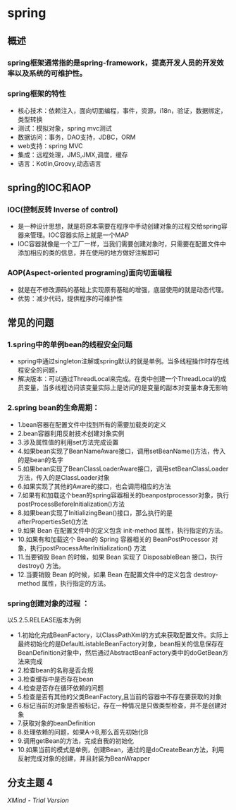 # spring

## 概述

### spring框架通常指的是spring-framework，提高开发人员的开发效率以及系统的可维护性。

### spring框架的特性

- 核心技术：依赖注入，面向切面编程，事件，资源，i18n，验证，数据绑定，类型转换
- 测试：模拟对象，spring mvc测试
- 数据访问：事务，DAO支持，JDBC，ORM
- web支持：spring MVC
- 集成：远程处理，JMS,JMX,调度，缓存
- 语言：Kotlin,Groovy,动态语言

## spring的IOC和AOP

### IOC(控制反转 Inverse of control)

- 是一种设计思想，就是将原本需要在程序中手动创建对象的过程交给spring容器来管理。IOC容器实际上就是一个MAP
- IOC容器就像是一个工厂一样，当我们需要创建对象时，只需要在配置文件中添加相应的类的信息，并在使用的地方做好注解即可

### AOP(Aspect-oriented programing)面向切面编程

- 就是在不修改源码的基础上实现原有基础的增强，底层使用的就是动态代理。
- 优势：减少代码，提供程序的可维护性

## 常见的问题

### 1.spring中的单例bean的线程安全问题

- spring中通过singleton注解或spring默认的就是单例。当多线程操作时存在线程安全的问题，
- 解决版本：可以通过ThreadLocal来完成。在类中创建一个ThreadLocal的成员变量，当多线程访问该变量实际上是访问的是变量的副本对变量本身无影响

### 2.spring bean的生命周期：

- 1.bean容器在配置文件中找到所有的需要加载类的定义
- 2.bean容器利用反射技术创建对象实例
- 3.涉及属性值的利用set方法完成设置
- 4.如果bean实现了BeanNameAware接口，调用setBeanName()方法，传入的是bean的名字
- 5.如果bean实现了BeanClassLoaderAware接口，调用setBeanClassLoader方法，传入的是ClassLoader对象
- 6.如果实现了其他的Aware的接口，也会调用相应的方法
- 7.如果有和加载这个bean的spring容器相关的beanpostprocessor对象，执行postProcessBeforeInitialization()方法
- 8.如果bean实现了InitializingBean()接口，那么执行的是afterPropertiesSet()方法
- 9.如果 Bean 在配置文件中的定义包含 init-method 属性，执行指定的方法。
- 10.如果有和加载这个 Bean的 Spring 容器相关的 BeanPostProcessor 对象，执行postProcessAfterInitialization() 方法
- 11.当要销毁 Bean 的时候，如果 Bean 实现了 DisposableBean 接口，执行 destroy() 方法。
- 12.当要销毁 Bean 的时候，如果 Bean 在配置文件中的定义包含 destroy-method 属性，执行指定的方法。

### spring创建对象的过程 ： 

  以5.2.5.RELEASE版本为例
- 1.初始化完成BeanFactory，以ClassPathXml的方式来获取配置文件。实际上最终初始化的是DefaultListableBeanFactory对象，bean相关的信息保存在BeanDefinition对象中，然后通过AbstractBeanFactory类中的doGetBean方法来完成
- 2.检查bean的名称是否合规
- 3.检查缓存中是否存在bean
- 4.检查是否存在循环依赖的问题
- 5.检查是否有其他的父类BeanFactory,且当前的容器中不存在要获取的对象
- 6.标记当前的对象是否被标记，存在一种情况是只做类型检查，并不是创建对象
- 7.获取对象的beanDefinition
- 8.处理依赖的问题，如果A->B,那么首先初始化B
- 9.调用getBean的方法，完成自我的初始化
- 10.如果当前的模式是单例，创建Bean，通过的是doCreateBean方法，利用反射完成对象的创建，并且封装为BeanWrapper

## 分支主题 4

*XMind - Trial Version*